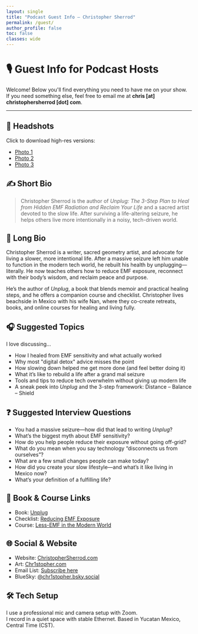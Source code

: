 ```yaml
---
layout: single
title: "Podcast Guest Info – Christopher Sherrod"
permalink: /guest/
author_profile: false
toc: false
classes: wide
---
```

# 🎙️ Guest Info for Podcast Hosts

Welcome! Below you'll find everything you need to have me on your show.  
If you need something else, feel free to email me at **chris [at] christophersherrod [dot] com**.

---

## 📸 Headshots

Click to download high-res versions:

- [Photo 1](https://christophersherrod.com/assets/images/christopher-sherrod-1.jpg)  
- [Photo 2](https://christophersherrod.com/assets/images/christopher-sherrod-2.jpg)
- [Photo 3](https://christophersherrod.com/assets/images/christopher-sherrod-3.jpg)

## ✍️ Short Bio

> Christopher Sherrod is the author of *Unplug: The 3-Step Plan to Heal from Hidden EMF Radiation and Reclaim Your Life* and a sacred artist devoted to the slow life. After surviving a life-altering seizure, he helps others live more intentionally in a noisy, tech-driven world.

## 📖 Long Bio

Christopher Sherrod is a writer, sacred geometry artist, and advocate for living a slower, more intentional life. After a massive seizure left him unable to function in the modern tech world, he rebuilt his health by unplugging—literally. He now teaches others how to reduce EMF exposure, reconnect with their body’s wisdom, and reclaim peace and purpose.

He’s the author of *Unplug*, a book that blends memoir and practical healing steps, and he offers a companion course and checklist. Christopher lives beachside in Mexico with his wife Nan, where they co-create retreats, books, and online courses for healing and living fully.

## 🎧 Suggested Topics

I love discussing…

- How I healed from EMF sensitivity and what actually worked
- Why most "digital detox" advice misses the point
- How slowing down helped me get more done (and feel better doing it)
- What it’s like to rebuild a life after a grand mal seizure
- Tools and tips to reduce tech overwhelm without giving up modern life
- A sneak peek into *Unplug* and the 3-step framework: Distance – Balance – Shield

## ❓ Suggested Interview Questions

- You had a massive seizure—how did that lead to writing *Unplug*?
- What’s the biggest myth about EMF sensitivity?
- How do you help people reduce their exposure without going off-grid?
- What do you mean when you say technology “disconnects us from ourselves”?
- What are a few small changes people can make today?
- How did you create your slow lifestyle—and what’s it like living in Mexico now?
- What’s your definition of a fulfilling life?

## 📕 Book & Course Links

- Book: [Unplug](https://christophersherrod.com/unplug/)  
- Checklist: [Reducing EMF Exposure](https://christophersherrod.com/unplug/#checklist)  
- Course: [Less-EMF in the Modern World](https://christophersherrod.com/unplug/#course)

## 🌐 Social & Website

- Website: [ChristopherSherrod.com](https://ChristopherSherrod.com)  
- Art: [Chr1stopher.com](https://Chr1stopher.com)  
- Email List: [Subscribe here](https://ChristopherSherrod.com/#newsletter)  
- BlueSky: [@chr1stopher.bsky.social](https://bsky.app/profile/chr1stopher.bsky.social)

## 🛠️ Tech Setup

I use a professional mic and camera setup with Zoom.  
I record in a quiet space with stable Ethernet. Based in Yucatan Mexico, Central Time (CST).
